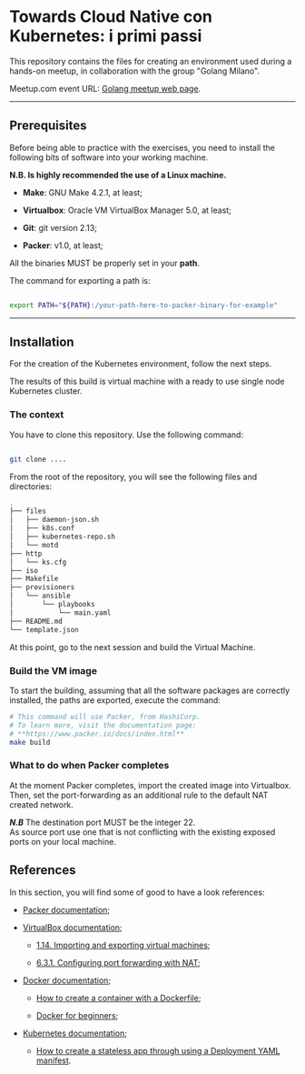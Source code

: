 # Towards Cloud Native con Kubernetes: i primi passi

This repository contains the files for creating an environment 
used during a hands-on meetup, in collaboration with 
the group "Golang Milano".

Meetup.com event URL: [Golang meetup web page](https://www.meetup.com/Golang-Milano/events/245185761/).

---

## Prerequisites

Before being able to practice with the exercises, you need 
to install the following bits of software into your working machine. 

**N.B. Is highly recommended the use of a Linux machine.**

- **Make**: GNU Make 4.2.1, at least;

- **Virtualbox**: Oracle VM VirtualBox Manager 5.0, at least;

- **Git**: git version 2.13;

- **Packer**:  v1.0, at least;

All the binaries MUST be properly set in your **path**. 


The command for exporting a path is:

```bash

export PATH="${PATH}:/your-path-here-to-packer-binary-for-example"

```

--- 


## Installation 

For the creation of the Kubernetes environment, follow the 
next steps.

The results of this build is virtual machine with a ready to use 
single node Kubernetes cluster.



### The context

You have to clone this repository. Use the following command: 

```bash

git clone ....


```

From the root of the repository, you will see the following files and directories:

```bash 
.
├── files
│   ├── daemon-json.sh
│   ├── k8s.conf
│   ├── kubernetes-repo.sh
│   └── motd
├── http
│   └── ks.cfg
├── iso
├── Makefile
├── provisioners
│   └── ansible
│       └── playbooks
│           └── main.yaml
├── README.md
└── template.json

```
At this point, go to the next session and build the Virtual Machine.

### Build the VM image


To start the building, assuming that all the software packages are
correctly installed, the paths are exported, execute the command:

```bash
# This command will use Packer, from HashiCorp. 
# To learn more, visit the documentation page:
# **https://www.packer.io/docs/index.html**
make build

```

### What to do when Packer completes

At the moment Packer completes, import the created image into Virtualbox.
Then, set the port-forwarding as an additional rule to the 
default NAT created network. 

***N.B***
The destination port MUST be the integer 22.  
As source port use one that is not conflicting 
with the existing exposed ports on your local machine.


## References

In this section, you will find some of good to have a look references:

- [Packer documentation](https://www.packer.io/docs/index.html);

- [VirtualBox documentation](https://www.virtualbox.org/wiki/Documentation);

    - [1.14. Importing and exporting virtual machines](https://www.virtualbox.org/manual/ch01.html#configbasics);
    
    - [6.3.1. Configuring port forwarding with NAT](https://www.virtualbox.org/manual/ch06.html#natforward);
    
- [Docker documentation](https://docs.docker.com/v17.03/);

    - [How to create a container with a Dockerfile](https://docs.docker.com/v17.03/get-started/part2/#define-a-container-with-a-dockerfile);
    
    - [Docker for beginners](https://docker-curriculum.com/);
    
- [Kubernetes documentation](https://kubernetes.io/docs/home/);

    - [How to create a stateless app through using a Deployment YAML manifest](https://kubernetes.io/docs/tasks/run-application/run-stateless-application-deployment/).
